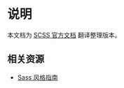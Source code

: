 # 说明

本文档为 [SCSS 官方文档](https://sass-lang.com/) 翻译整理版本。

## 相关资源

- [Sass 风格指南](https://sass-guidelin.es/#syntax--formatting)
